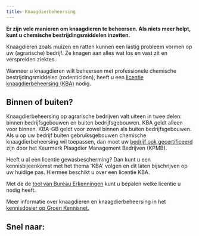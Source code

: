 ```yaml
---
title: Knaagdierbeheersing
---
```


**Er zijn vele manieren om knaagdieren te beheersen. Als niets meer helpt, kunt u chemische bestrijdingsmiddelen inzetten.**

Knaagdieren zoals muizen en ratten kunnen een lastig probleem vormen op uw (agrarische) bedrijf. Ze knagen aan alles wat los en vast zit en verspreiden ziektes.

Wanneer u knaagdieren wilt beheersen met professionele chemische bestrijdingsmiddelen (rodenticiden), heeft u een [licentie knaagdierbeheersing (KBA)](/licenties/welke-licenties-zijn-er/licentie-knaagdierbeheersing-op-agrarische-bedrijven) nodig.

## Binnen of buiten?

Knaagdierbeheersing op agrarische bedrijven
valt uiteen in twee delen: binnen bedrijfsgebouwen
en buiten bedrijfsgebouwen.
KBA geldt alleen voor binnen.
KBA-GB geldt voor zowel binnen als buiten
bedrijfsgebouwen.
Als u op uw bedrijf buiten gebruiksgebouwen chemische knaagdierbeheersing wil toepassen, dan moet uw [bedrijf ook gecertificeerd](/wat-wij-doen/KBA-GB-gecertificeerde-bedrijven) zijn door het Keurmerk Plaagdier Management Bedrijven (KPMB).

Heeft u al een licentie gewasbescherming? Dan kunt u een kennisbijeenkomst met het thema 'KBA' volgen en dit laten bijschrijven op uw huidige pas. Hiermee beschikt u over een licentie KBA.

Met de de [tool van Bureau Erkenningen](/licenties/welke-licentie-heb-ik-nodig) kunt u bepalen welke licentie u nodig heeft.

Meer informatie over knaagdieren en knaagdierbeheersing in het [kennisdosier op Groen Kennisnet.](https://www.groenkennisnet.nl/nl/groenkennisnet/show/dossier-knaagdierbeheersing.htm)

## Snel naar:

<link-container>
<link-button link='{"name": "Licenties knaagdier-beheersing","url": "/licenties/welke-licenties-zijn-er"}' ></link-button>
<link-button link='{"name": "Welke licentie heb ik nodig?","url": "/licenties/welke-licentie-heb-ik-nodig"}' ></link-button>
<link-button link='{"name": "Licentie aanvragen","url": "/licenties/licentie-aanvragen"}' ></link-button>
<link-button link='{"name": "Wetten en regels","url": "/licenties/wetten-en-regels"}' ></link-button>
</link-container>
